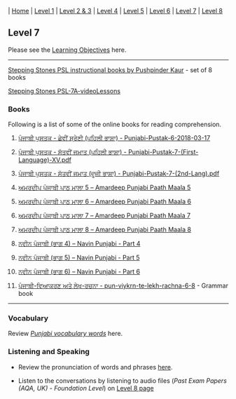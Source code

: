 | [Home](https://amardeep0.github.io/learnPunjabi/) | [Level 1](https://amardeep0.github.io/learnPunjabi/Level-1_Punjabi%20Alphabets/) | [Level 2 & 3](https://amardeep0.github.io/learnPunjabi/Level_2-3_Matra/) | [Level 4](https://amardeep0.github.io/learnPunjabi/Level-4_Intermediate/) | [Level 5](https://amardeep0.github.io/learnPunjabi/Level-5_intermediate/) | [Level 6](https://amardeep0.github.io/learnPunjabi/Level-6_Advanced/) | [Level 7](https://amardeep0.github.io/learnPunjabi/Level-7_Advanced/) | [Level 8](https://amardeep0.github.io/learnPunjabi/Level-8_WorldLanguageCompetencyTesting/)

## Level 7 

Please see the [Learning Objectives](https://amardeep0.github.io/learnPunjabi/Level-7_Advanced/Level_7_Goals) here. 

---

[Stepping Stones PSL instructional books  by Pushpinder Kaur](http://www.tejpublishing.com/books#all_books) - set of 8 books

[Stepping Stones PSL-7A-videoLessons](https://amardeep0.github.io/learnPunjabi/PSL-books-videoLessons)


### Books

Following is a list of some of the online books for reading comprehension. 


1. [ਪੰਜਾਬੀ ਪੁਸਤਕ - ਛੇਵੀਂ ਸ਼੍ਰੇਣੀ (ਪਹਿਲੀ ਭਾਸ਼ਾ) - Punjabi-Pustak-6-2018-03-17](http://files-cdn.pseb.ac.in/pseb_files/Punjabi-Pustak-6-2018-03-17)

2. [ਪੰਜਾਬੀ ਪੁਸਤਕ - ਸੱਤਵੀਂ ਜਮਾਤ (ਪਹਿਲੀ ਭਾਸ਼ਾ) - Punjabi-Pustak-7-(First-Language)-XV.pdf](http://files-cdn.pseb.ac.in/pseb_files/Punjabi-Pustak-7-(First-Language)-XV.pdf)

3. [ਪੰਜਾਬੀ ਪੁਸਤਕ - ਸੱਤਵੀਂ ਜਮਾਤ (ਦੂਜੀ ਭਾਸ਼ਾ) - Punjabi-Pustak-7-(2nd-Lang).pdf](http://files-cdn.pseb.ac.in/pseb_files/Punjabi-Pustak-7-(2nd-Lang).pdf)

4. [ਅਮਰਦੀਪ ਪੰਜਾਬੀ ਪਾਠ ਮਾਲਾ 5 – Amardeep Punjabi Paath Maala 5](http://www.discoversikhism.com/sikh_library/learn/amardeep_punjabi_paath_maala_5.html)
 
5. [ਅਮਰਦੀਪ ਪੰਜਾਬੀ ਪਾਠ ਮਾਲਾ 6 – Amardeep Punjabi Paath Maala 6](http://www.discoversikhism.com/sikh_library/learn/amardeep_punjabi_paath_maala_6.html)
 
6. [ਅਮਰਦੀਪ ਪੰਜਾਬੀ ਪਾਠ ਮਾਲਾ 7 – Amardeep Punjabi Paath Maala 7](http://www.discoversikhism.com/sikh_library/learn/amardeep_punjabi_paath_maala_7.html)
 
7. [ਅਮਰਦੀਪ ਪੰਜਾਬੀ ਪਾਠ ਮਾਲਾ 8 – Amardeep Punjabi Paath Maala 8](http://www.discoversikhism.com/sikh_library/learn/amardeep_punjabi_paath_maala_8.html)
 
8. [ਨਵੀਨ ਪੰਜਾਬੀ (ਭਾਗ  4) – Navin Punjabi - Part 4](http://www.discoversikhism.com/sikh_library/learn/navin_punjabi_part_4.html)
 
9. [ਨਵੀਨ ਪੰਜਾਬੀ (ਭਾਗ  5) – Navin Punjabi - Part 5](http://www.discoversikhism.com/sikh_library/learn/navin_punjabi_part_5.html)
 
10. [ਨਵੀਨ ਪੰਜਾਬੀ (ਭਾਗ  6) – Navin Punjabi - Part 6](http://www.discoversikhism.com/sikh_library/learn/navin_punjabi_part_6.html )
 
11. [ਪੰਜਾਬੀ-ਵਿਆਕਰਣ ਅਤੇ ਲੇਖ-ਰਚਨਾ - pun-viykrn-te-lekh-rachna-6-8](https://drive.google.com/file/d/1fZW0x4Tgm3sXW6nhcD34jzWMc2MSRBAQ/view) - Grammar book

--------

### Vocabulary

Review [*Punjabi vocabulary words*](https://amardeep0.github.io/learnPunjabi/Punjabi_Vocabulary) here.

### Listening and Speaking

- Review the pronunciation of words and phrases [here](https://amardeep0.github.io/learnPunjabi/Listening_and_Speaking_Topics).

- Listen to the conversations by listening to audio files (*Past Exam Papers (AQA, UK) - Foundation Level*) on [Level 8 page](https://amardeep0.github.io/learnPunjabi/Level-8_WorldLanguageCompetencyTesting/)  



 
 
 
